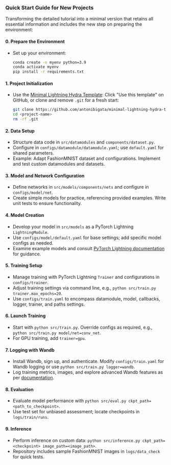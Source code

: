 ### Quick Start Guide for New Projects

Transforming the detailed tutorial into a minimal version that retains all essential information and includes the new step on preparing the environment:

#### **0. Prepare the Environment**
- Set up your environment:
  ```bash
  conda create -n myenv python=3.9
  conda activate myenv
  pip install -r requirements.txt
  ```

#### **1. Project Initialization**
- Use the [Minimal Lightning Hydra Template](https://github.com/antonibigata/minimal-lightning-hydra-template): Click "Use this template" on GitHub, or clone and remove `.git` for a fresh start:
  ```bash
  git clone https://github.com/antonibigata/minimal-lightning-hydra-template.git <project-name>
  cd <project-name>
  rm -rf .git
  ```

#### **2. Data Setup**
- Structure data code in `src/datamodules` and `components/dataset.py`.
- Configure in `configs/datamodule/datamodule.yaml`; use `default.yaml` for shared parameters.
- Example: Adapt FashionMNIST dataset and configurations. Implement and test custom datamodules and datasets.

#### **3. Model and Network Configuration**
- Define networks in `src/models/components/nets` and configure in `configs/model/net`.
- Create simple models for practice, referencing provided examples. Write unit tests to ensure functionality.

#### **4. Model Creation**
- Develop your model in `src/models` as a PyTorch Lightning `LightningModule`.
- Use `configs/model/default.yaml` for base settings; add specific model configs as needed.
- Examine example models and consult [PyTorch Lightning documentation](https://lightning.ai/docs/pytorch/latest/common/lightning_module.html) for guidance.

#### **5. Training Setup**
- Manage training with PyTorch Lightning `Trainer` and configurations in `configs/trainer`.
- Adjust training settings via command line, e.g., `python src/train.py trainer.max_epochs=20`.
- Use `configs/train.yaml` to encompass datamodule, model, callbacks, logger, trainer, and paths settings.

#### **6. Launch Training**
- Start with `python src/train.py`. Override configs as required, e.g., `python src/train.py model/net=conv_net`.
- For GPU training, add `trainer=gpu`.

#### **7. Logging with Wandb**
- Install Wandb, sign up, and authenticate. Modify `configs/train.yaml` for Wandb logging or use `python src/train.py logger=wandb`.
- Log training metrics, images, and explore advanced Wandb features as per [documentation](https://docs.wandb.ai/guides/track/log).

#### **8. Evaluation**
- Evaluate model performance with `python src/eval.py ckpt_path=<path_to_checkpoint>`.
- Use test set for unbiased assessment; locate checkpoints in `logs/train/runs`.

#### **9. Inference**
- Perform inference on custom data: `python src/inference.py ckpt_path=<checkpoint> image_path=<image_path>`.
- Repository includes sample FashionMNIST images in `logs/data_check` for quick tests.
